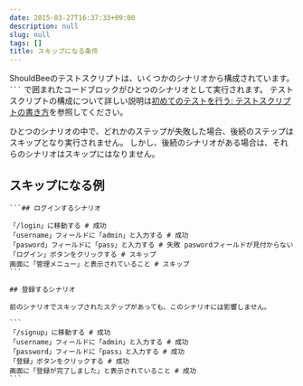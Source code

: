 ```yaml
---
date: 2015-03-27T16:37:33+09:00
description: null
slug: null
tags: []
title: スキップになる条件
---
```


ShouldBeeのテストスクリプトは、いくつかのシナリオから構成されています。
<code>```</code> で囲まれたコードブロックがひとつのシナリオとして実行されます。
テストスクリプトの構成について詳しい説明は[初めてのテストを行う: テストスクリプトの書き方](/getting-started/)を参照してください。

ひとつのシナリオの中で、どれかのステップが失敗した場合、後続のステップはスキップとなり実行されません。
しかし、後続のシナリオがある場合は、それらのシナリオはスキップにはなりません。


## スキップになる例

<pre><code>```## ログインするシナリオ

「/login」に移動する # 成功
「username」フィールドに「admin」と入力する # 成功
「pasword」フィールドに「pass」と入力する # 失敗 paswordフィールドが見付からない
「ログイン」ボタンをクリックする # スキップ
画面に「管理メニュー」と表示されていること # スキップ
```

## 登録するシナリオ

前のシナリオでスキップされたステップがあっても、このシナリオには影響しません。

```
「/signup」に移動する # 成功
「username」フィールドに「admin」と入力する # 成功
「password」フィールドに「pass」と入力する # 成功
「登録」ボタンをクリックする # 成功
画面に「登録が完了しました」と表示されていること # 成功
```</code></pre>



